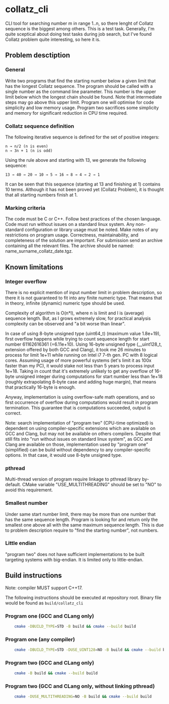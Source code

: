 # collatz_cli

CLI tool for searching number m in range 1..n, so there lenght of Collatz
sequence is the biggest among others. This is a test task. Generally, I'm
quite sceptical about doing test tasks during job search, but I've found
Collatz problem quite interesting, so here it is.

## Problem desctiption

### General

Write two programs that find the starting number below a given limit that has
the longest Collatz sequence. The program should be called with a single
number as the command line parameter. This number is the upper limit below
which the longest chain should be found. Note that intermediate steps may go
above this upper limit. Program one will optimise for code simplicity and low
memory usage. Program two sacrifices some simplicity and memory for
significant reduction in CPU time required.

### Collatz sequence definition

The following iterative sequence is defined for the set of positive integers:

```
n → n/2 (n is even)
n → 3n + 1 (n is odd)
```

Using the rule above and starting with 13, we generate the following sequence:

```
13 → 40 → 20 → 10 → 5 → 16 → 8 → 4 → 2 → 1
```

It can be seen that this sequence (starting at 13 and finishing at 1) contains 10 terms. Although it has
not been proved yet (Collatz Problem), it is thought that all starting numbers finish at 1.

### Marking criteria

The code must be C or C++. Follow best practices of the chosen language. Code must run without
issues on a standard linux system. Any non-standard configuration or library usage must be noted.
Make notes of any restrictions on program usage. Correctness, maintainability, and completeness of
the solution are important. For submission send an archive containing all the relevant files. The
archive should be named: name_surname_collatz_date.tgz.

## Known limitations

### Integer overflow

There is no explicit mention of input number limit in problem description,
so there it is not guaranteed to fit into any finite numeric type. That means
that in theory, infinite (dynamic) numeric type should be used.

Complexity of algorithm is O(n*l), where n is limit and l is (average) sequence
length. But, as l grows extremely slow, for practical analysis complexity
can be observed and "a bit worse than linear".

In case of using 8-byte unsigned type (uint64_t) (maximum value 1.8e+19), first
overflow happens while trying to count sequence length for start number
61162616361 (=6.11e+10). Using 16-byte unsigned type (__uint128_t, extension
offered by both GCC and Clang), it took me 26 minutes to process for limit
1e+11 while running on Intel i7 7-th gen. PC with 8 logical cores. Assuming
usage of more powerful systems (let's limit it as 100x faster than my PC), it
would stake not less than 5 years to process input 1e+18. Taking in count that
it's extremely unlikely to get any overflow of 16-byte unsigned integer during
computations for start number less than 1e+18 (roughly extrapolating 8-byte
case and adding huge margin), that means that practically 16-byte is enough.

Anyway, implementation is using overflow-safe math operations, and so first
occurrence of overflow during computations would result in program termination.
This guarantee that is computations succeeded, output is correct.

Note: search implementation of "program two" (CPU-time optimized) is dependent
on using compiler-specific extensions which are available on GCC and Clang, but
may not be available on others compilers. Despite that still fits into "run
without issues on standard linux system", as GCC and Clang are available on
those, implementation used by "program one" (simplified) can be build without
dependency to any compiler-specific options. In that case, it would use 8-byte
unsigned type.

### pthread

Multi-thread version of program require linkage to pthread library by-default.
CMake variable "USE_MULTITHREADING" should be set to "NO" to avoid this
requirement.

### Smallest number

Under same start number limit, there may be more than one number that has the
same sequence length. Program is looking for and return only the smallest
one above all with the same maximum sequence length. This is due to problem
description require to "find the starting number", not numbers.

### Little endian

"program two" does not have sufficient implementations to be built targeting
systems with big-endian. It is limited only to little-endian.

## Build instructions

Note: compiler MUST support C++17.

The following instructions should be executed at repository root. Binary file
would be found as ```build/collatz_cli```

### Program one (GCC and CLang only)

```bash
    cmake -DBUILD_TYPE=STD -B build && cmake --build build
```

### Program one (any compiler)

```bash
    cmake -DBUILD_TYPE=STD -DUSE_UINT128=NO -B build && cmake --build build
```

### Program two (GCC and CLang only)

```bash
    cmake -B build && cmake --build build
```

### Program two (GCC and CLang only, without linking pthread)

```bash
    cmake -DUSE_MULTITHREADING=NO -B build && cmake --build build
```
